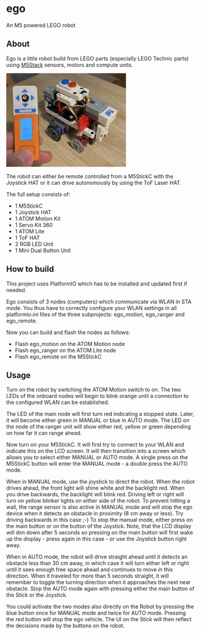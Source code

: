 # ego

An M5 powered LEGO robot

## About

Ego is a little robot build from LEGO parts (especially LEGO Technic parts) using [M5Stack](https://m5stack.com) sensors, motors and compute units.
  
![ego](docs/images/ego.png)

The robot can either be remote controlled from a M5StickC with the Joystick HAT or it can drive autonomously by using the ToF Laser HAT.

The full setup consists of:

- 1 M5StickC
- 1 Joystick HAT
- 1 ATOM Motion Kit
- 1 Servo Kit 360
- 1 ATOM Lite
- 1 ToF HAT
- 2 RGB LED Unit
- 1 Mini Dual Button Unit

## How to build

This project uses PlatformIO which has to be installed and updated first if needed.

Ego consists of 3 nodes (computers) which communicate via WLAN in STA mode. You thus have to correctly configure your WLAN settings in all platformio.ini files of the three subprojects: ego_motion, ego_ranger and ego_remote.

Now you can build and flash the nodes as follows:

- Flash ego_motion on the ATOM Motion node
- Flash ego_ranger on the ATOM Lite node
- Flash ego_remote on the M5StickC

## Usage

Turn on the robot by switching the ATOM Motion switch to on. The two LEDs of the onboard nodes will begin to blink orange until a connection to the configured WLAN can be established.

The LED of the main node will first turn red indicating a stopped state. Later, it will become either green in MANUAL or blue in AUTO mode.
The LED on the node of the ranger unit will show either red, yellow or green depending on how far it can range ahead.

Now turn on your M5StickC. It will first try to connect to your WLAN and indicate this on the LCD screen. It will then transition into a screen which allows you to select either MANUAL or AUTO mode. A single press on the M5StickC button will enter the MANUAL mode - a double press the AUTO mode.

When in MANUAL mode, use the joystick to direct the robot. When the robot drives ahead, the front light will shine white and the backlight red. When you drive backwards, the backlight will blink red. Driving left or right will turn on yellow blinker lights on either side of the robot.
To prevent hitting a wall, the range sensor is also active in MANUAL mode and will stop the ego device when it detects an obstacle in proximity (8 cm away or less). Try driving backwards in this case ;-)
To stop the manual mode, either press on the main button or on the button of the Joystick. Note, that the LCD display will dim down after 5 seconds so pressing on the main button will first wake up the display - press again in this case - or use the Joystick button right away.

When in AUTO mode, the robot will drive straight ahead until it detects an obstacle less than 30 cm away, in which case it will turn either left or right until it sees enough free space ahead and continues to move in this direction. When it traveled for more than 5 seconds straight, it will remember to toggle the turning direction when it approaches the next near obstacle. 
Stop the AUTO mode again with pressing either the main button of the Stick or the Joystick.

You could activate the two modes also directly on the Robot by pressing the blue button once for MANUAL mode and twice for AUTO mode. Pressing the red button will stop the ego vehicle. The UI on the Stick will then reflect the decisions made by the buttons on the robot.
